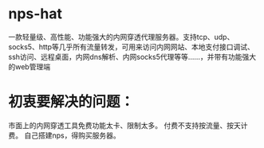 # nps-hat
一款轻量级、高性能、功能强大的内网穿透代理服务器。支持tcp、udp、socks5、http等几乎所有流量转发，可用来访问内网网站、本地支付接口调试、ssh访问、远程桌面，内网dns解析、内网socks5代理等等……，并带有功能强大的web管理端

# 初衷要解决的问题：
市面上的内网穿透工具免费功能太卡、限制太多。
付费不支持按流量、按天计费。
自己搭建nps，得购买服务器。

